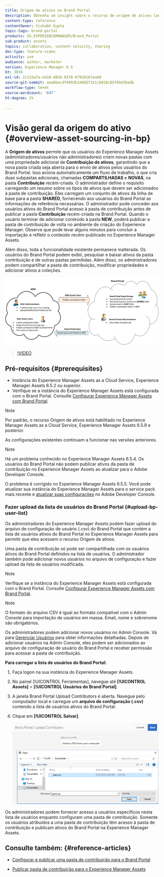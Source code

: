 ```yaml
---
title: Origem de ativos no Brand Portal
description: Obtenha um insight sobre o recurso de origem de ativos lançado no Adobe Experience Manager Assets Brand Portal.
content-type: reference
contentOwner: Vishabh Gupta
topic-tags: brand-portal
products: SG_EXPERIENCEMANAGER/Brand_Portal
sub-product: assets
topics: collaboration, content-velocity, sharing
doc-type: feature-video
activity: use
audience: author, marketer
version: Experience Manager 6.5
kt: 3838
exl-id: 2c132a7a-ed10-4856-8378-67939167ea60
source-git-commit: aea8becdf9493b1d465f1b1cb818c85f8943bedb
workflow-type: tm+mt
source-wordcount: '647'
ht-degree: 1%

---
```


# Visão geral da origem do ativo {#overview-asset-sourcing-in-bp}

A **Origem de ativos** permite que os usuários do Experience Manager Assets (administradores/usuários não administradores) criem novas pastas com uma propriedade adicional de **Contribuição de ativos**, garantindo que a nova pasta criada seja aberta para o envio de ativos pelos usuários do Brand Portal. Isso aciona automaticamente um fluxo de trabalho, o que cria duas subpastas adicionais, chamadas **COMPARTILHADAS** e **NOVAS**, na pasta **Contribuição** recém-criada. O administrador define o requisito carregando um resumo sobre os tipos de ativos que devem ser adicionados à pasta de contribuição. Eles carregam um conjunto de ativos da linha de base para a pasta **SHARED**, fornecendo aos usuários do Brand Portal as informações de referência necessárias. O administrador pode conceder aos usuários ativos do Brand Portal acesso à pasta de contribuição antes de publicar a pasta **Contribuição** recém-criada na Brand Portal. Quando o usuário terminar de adicionar conteúdo à pasta **NEW**, poderá publicar a pasta de contribuição de volta no ambiente de criação do Experience Manager. Observe que pode levar alguns minutos para concluir a importação e refletir o conteúdo recém-publicado no Experience Manager Assets.

Além disso, toda a funcionalidade existente permanece inalterada. Os usuários do Brand Portal podem exibir, pesquisar e baixar ativos da pasta contribuição e de outras pastas permitidas. Além disso, os administradores podem compartilhar a pasta de contribuição, modificar propriedades e adicionar ativos a coleções.

![Origem de ativos do Brand Portal](assets/asset-sourcing.png)

>[!VIDEO](https://video.tv.adobe.com/v/29365/?quality=12)

## Pré-requisitos {#prerequisites}

* Instância do Experience Manager Assets as a Cloud Service, Experience Manager Assets 6.5.2 ou superior.
* Verifique se a instância do Experience Manager Assets está configurada com o Brand Portal. Consulte [Configurar Experience Manager Assets com Brand Portal](../using/configure-aem-assets-with-brand-portal.md).

<!--
* Ensure that your Brand Portal tenant is configured with one AEM Assets author instance.
-->

>[!NOTE]
>
>Por padrão, o recurso Origem de ativos está habilitado no Experience Manager Assets as a Cloud Service, Experience Manager Assets 6.5.9 e posterior.
>
>As configurações existentes continuam a funcionar nas versões anteriores.

>[!NOTE]
>
>Há um problema conhecido no Experience Manager Assets 6.5.4. Os usuários do Brand Portal não podem publicar ativos da pasta de contribuição no Experience Manager Assets ao atualizar para o Adobe Developer Console.
>
>O problema é corrigido no Experience Manager Assets 6.5.5. Você pode atualizar sua instância do Experience Manager Assets para o service pack mais recente e [atualizar suas configurações](https://experienceleague.adobe.com/pt-br/docs/experience-manager-65/content/assets/brandportal/configure-aem-assets-with-brand-portal#upgrade-integration-65) no Adobe Developer Console.

<!--

>For immediate fix on AEM 6.5.4, it is recommended to [download the hotfix](https://www.adobeaemcloud.com/content/marketplace/marketplaceProxy.html?packagePath=/content/companies/public/adobe/packages/cq650/hotfix/cq-6.5.0-hotfix-33041) and install on your author instance.
-->

<!--
## Configure Asset Sourcing {#configure-asset-sourcing}

**Asset Sourcing** is configured from within the AEM Assets author instance. The administrators can enable the Asset Sourcing feature flag configuration from the **AEM Web Console Configuration** and upload the active Brand Portal users list in **AEM Assets**.

>[!NOTE]
>
>Asset Sourcing is by default enabled on AEM Assets as a Cloud Service. The AEM administrator can directly upload the active Brand Portal users to allow them access to the Asset Sourcing feature.

>[!NOTE]
>
>Before you begin with the configuration, ensure that your AEM Assets instance is configured with Brand Portal. See, [Configure AEM Assets with Brand Portal](../using/configure-aem-assets-with-brand-portal.md). 

The following video demonstrates, how to configure Asset Sourcing on your AEM Assets author instance:

>[!VIDEO](https://video.tv.adobe.com/v/29771)
-->

<!--
### Enable Asset Sourcing {#enable-asset-sourcing}

AEM administrators can enable the Asset Sourcing feature flag from within the AEM Web Console Configuration (a.k.a Configuration Manager).

>[!NOTE]
>
>This step is not applicable for AEM Assets as a Cloud Service.


**To enable Asset Sourcing:**
1. Log in to your AEM Assets author instance and open Configuration Manager. 
Default URL: http:// localhost:4502/system/console/configMgr.
1. Search using the keyword **Asset Sourcing** to locate **[!UICONTROL Asset Sourcing Feature Flag Config]**.
1. Click **[!UICONTROL Asset Sourcing Feature Flag Config]** to open the configuration window.
1. Select the **[!UICONTROL feature.flag.active.status]** check box.
1. Click **[!UICONTROL Save]**.

![](assets/enable-asset-sourcing.png)
-->


### Fazer upload da lista de usuários do Brand Portal {#upload-bp-user-list}

Os administradores do Experience Manager Assets podem fazer upload do arquivo de configuração de usuário (.csv) do Brand Portal que contém a lista de usuários ativos do Brand Portal no Experience Manager Assets para permitir que eles acessem o recurso Origem de ativos.

Uma pasta de contribuição só pode ser compartilhada com os usuários ativos do Brand Portal definidos na lista de usuários. O administrador também pode adicionar novos usuários no arquivo de configuração e fazer upload da lista de usuários modificada.

>[!NOTE]
>
>Verifique se a instância do Experience Manager Assets está configurada com o Brand Portal. Consulte [Configurar Experience Manager Assets com Brand Portal](../using/configure-aem-assets-with-brand-portal.md).

>[!NOTE]
>
>O formato do arquivo CSV é igual ao formato compatível com o Admin Console para importação de usuários em massa. Email, nome e sobrenome são obrigatórios.

Os administradores podem adicionar novos usuários no Admin Console. Vá para [Gerenciar Usuários](brand-portal-adding-users.md) para obter informações detalhadas. Depois de adicionar usuários na Admin Console, eles podem ser adicionados ao arquivo de configuração de usuário do Brand Portal e receber permissão para acessar a pasta de contribuição.

**Para carregar a lista de usuários do Brand Portal:**

1. Faça logon na sua instância do Experience Manager Assets.
1. No painel [!UICONTROL Ferramentas], navegue até **[!UICONTROL Assets]** > **[!UICONTROL Usuários do Brand Portal]**.

1. A janela Brand Portal Upload Contributors é aberta.
Navegue pelo computador local e carregue um **arquivo de configuração (.csv)** contendo a lista de usuários ativos do Brand Portal.
1. Clique em **[!UICONTROL Salvar]**.

   ![](assets/upload-user-list2.png)

Os administradores podem fornecer acesso a usuários específicos nesta lista de usuários enquanto configuram uma pasta de contribuição. Somente os usuários atribuídos a uma pasta de contribuição têm acesso à pasta de contribuição e publicam ativos do Brand Portal na Experience Manager Assets.

## Consulte também: {#reference-articles}

* [Configurar e publicar uma pasta de contribuição para o Brand Portal](brand-portal-publish-contribution-folder-to-brand-portal.md)

* [Publicar pasta de contribuição para o Experience Manager Assets](brand-portal-publish-contribution-folder-to-aem-assets.md)
